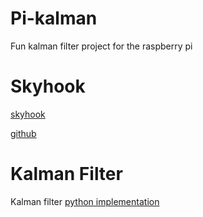 # Pi-kalman
 Fun kalman filter project for the raspberry pi

# Skyhook
[skyhook](https://www.skyhook.com/devices/raspberry_pi_cartracker_location_tutorial)

[github](https://github.com/SkyhookWireless/skyhook-location-native/wiki/Raspberry-Pi-Offline-Tracker?__hstc=213337803.5c7ba8d8a7f1e56792af19d74e1f3e03.1630335901094.1630335901094.1630355890466.2&__hssc=213337803.2.3262525312423263e%2B23.1630355890466&__hsfp=2763330627&hsCtaTracking=fa0eb42e-8d8e-46e3-a96a-24edc6696059%7C3d8ff17d-883d-42c3-8721-83d523138e2c
)

# Kalman Filter
Kalman filter [python implementation](https://arxiv.org/pdf/1204.0375.pdf)